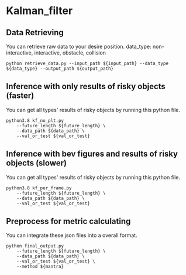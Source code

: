 # Kalman_filter

## Data Retrieving
You can retrieve raw data to your desire position. data_type: non-interactive, interactive, obstacle, collision
```shell
python retrieve_data.py --input_path ${input_path} --data_type ${data_type} --output_path ${output_path}
```

## Inference with only results of risky objects (faster)
You can get all types' results of risky objects by running this python file.
```shell
python3.8 kf_no_plt.py
    --future_length ${future_length} \
    --data_path ${data_path} \
    --val_or_test ${val_or_test} 
```

## Inference with bev figures and results of risky objects (slower)
You can get all types' results of risky objects by running this python file.
```shell
python3.8 kf_per_frame.py
    --future_length ${future_length} \
    --data_path ${data_path} \
    --val_or_test ${val_or_test} 
```

## Preprocess for metric calculating
You can integrate these json files into a overall format.
```shell
python final_output.py
    --future_length ${future_length} \
    --data_path ${data_path} \
    --val_or_test ${val_or_test} \
    --method ${mantra}
```